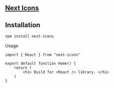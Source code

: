 ## [Next Icons](https://github.com/marrcoz/marcfernandez.dev)

## Installation
```bash
npm install next-icons
```

Usage

```tsx
import { React } from "next-icons"

export default function Home() {
    return (
        <h1> Build for <React /> library. </h1>
    )
}
```